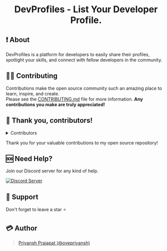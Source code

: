 <h1 align="center">DevProfiles - List Your Developer Profile.</h1>

## ❗ About

DevProfiles is a platform for developers to easily share their profiles, spotlight your skills, and connect with fellow developers in the community.

## 👨‍💻 Contributing
Contributions make the open source community such an amazing place to learn, inspire, and create.<br>
Please see the [CONTRIBUTING.md](https://github.com/oyepriyansh/DevProfiles/blob/main/CONTRIBUTING.md) file for more information.
**Any contributions you make are truly appreciated!**

## 🤝 Thank you, contributors!
<details>
  <summary>Contributors</summary>
    <div>
      <a href="https://github.com/oyepriyansh/DevProfiles/contributors">
      <img src="https://contrib.rocks/image?repo=oyepriyansh/DevProfiles&max=500&columns=8"/>
      </a>
    </div>
</details>

Thank you for your valuable contributions to my open source repository!

## 🆘 Need Help?
Join our Discord server for any kind of help. <br>

<a href="https://discord.com/invite/AeAjegXn6D"><img src="https://invidget.switchblade.xyz/AeAjegXn6D" alt="Discord Server"></a>

## 🙏 Support
Don't forget to leave a star ⭐

## 💳 Author
> <a href="https://x.com/oyepriyansh">Priyansh Prajapat (@oyepriyansh)</a>
